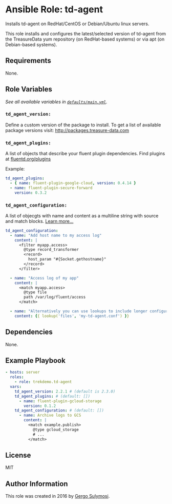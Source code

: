# Ansible Role: td-agent

Installs td-agent on RedHat/CentOS or Debian/Ubuntu linux servers.

This role installs and configures the latest/selected version of td-agent from the TreasureData yum repository (on RedHat-based systems) or via apt (on Debian-based systems).

## Requirements

None.

## Role Variables
*See all available variables in [`defaults/main.yml`](https://github.com/trekdemo/ansible-role-td-agent/blob/master/defaults/main.yml).*

### `td_agent_version:`
Define a custom version of the package to install.
To get a list of available package versions visit: http://packages.treasure-data.com

### `td_agent_plugins:`
A list of objects that describe your fluent plugin dependencies. Find plugins at [fluentd.org/plugins](http://www.fluentd.org/plugins)

Example:

```yaml
td_agent_plugins:
  - { name: fluent-plugin-google-cloud, version: 0.4.14 }
  - name: fluent-plugin-secure-forward
    version: 0.3.2
```

### `td_agent_configuration:`
A list of objecgts with name and content as a multiline string with source and match blocks.
[Learn more...](http://docs.fluentd.org/articles/config-file)

```yaml
td_agent_configuration:
  - name: "Add host name to my access log"
    content: |
      <filter myapp.access>
        @type record_transformer
        <record>
          host_param "#{Socket.gethostname}"
        </record>
      </filter>

  - name: "Access log of my app"
    content: |
      <match myapp.access>
        @type file
        path /var/log/fluent/access
      </match>

  - name: "Alternatively you can use lookups to include longer configurations"
    content: {{ lookup('files', 'my-td-agent.conf') }}
```

## Dependencies

None.

## Example Playbook

```yaml
- hosts: server
  roles:
    - role: trekdemo.td-agent
  vars:
    td_agent_version: 2.2.1 # (default is 2.3.0)
    td_agent_plugins: # (default: [])
      - name: fluent-plugin-gcloud-storage
        version: 0.1.2
    td_agent_configuration: # (default: [])
      - name: Archive logs to GCS
        content: |
          <match example.publish>
            @type gcloud_storage
            # ...
          </match>
```

## License

MIT

## Author Information

This role was created in 2016 by [Gergo Sulymosi](http://github.com/trekdemo).

